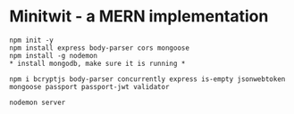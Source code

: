 # Minitwit - a MERN implementation

```
npm init -y
npm install express body-parser cors mongoose
npm install -g nodemon
* install mongodb, make sure it is running *

npm i bcryptjs body-parser concurrently express is-empty jsonwebtoken mongoose passport passport-jwt validator
```

`nodemon server`
